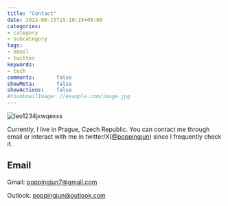```yaml
---
title: "Contact"
date: 2022-08-15T15:10:15+08:00
categories:
- category
- subcategory
tags:
- email
- twitter
keywords:
- tech
comments:       false
showMeta:       false
showActions:    false
#thumbnailImage: //example.com/image.jpg
---
```



![leo1234jxwqexxs](/img/Prague_city0.jpg)

Currently, I live in Prague, Czech Republic. You can contact me through email or interact with me in twitter/X([@poppingjun](https://x.com/poppingjun)) since I frequently check it.




## Email


Gmail: poppingjun7@gmail.com

Outlook: poppingjun@outlook.com


